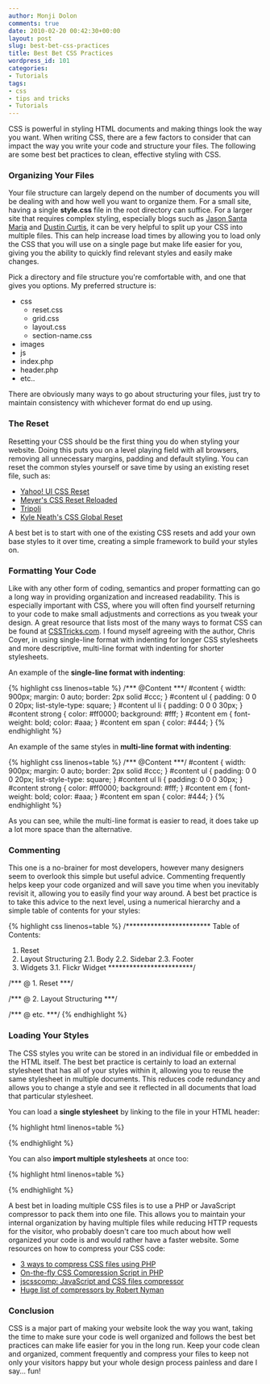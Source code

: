 ```yaml
---
author: Monji Dolon
comments: true
date: 2010-02-20 00:42:30+00:00
layout: post
slug: best-bet-css-practices
title: Best Bet CSS Practices
wordpress_id: 101
categories:
- Tutorials
tags:
- css
- tips and tricks
- Tutorials
---
```


CSS is powerful in styling HTML documents and making things look the way you want.  When writing CSS, there are a few factors to consider that can impact the way you write your code and structure your files.  The following are some best bet practices to clean, effective styling with CSS.



### Organizing Your Files


Your file structure can largely depend on the number of documents you will be dealing with and how well you want to organize them. For a small site, having a single **style.css** file in the root directory can suffice. For a larger site that requires complex styling, especially blogs such as [Jason Santa Maria](http://jasonsantamaria.com/) and [Dustin Curtis](http://dustincurtis.com/), it can be very helpful to split up your CSS into multiple files. This can help increase load times by allowing you to load only the CSS that you will use on a single page but make life easier for you, giving you the ability to quickly find relevant styles and easily make changes.

Pick a directory and file structure you're comfortable with, and one that gives you options. My preferred structure is:

  * css
    * reset.css
    * grid.css
    * layout.css
    * section-name.css
  * images
  * js
  * index.php
  * header.php
  * etc..

There are obviously many ways to go about structuring your files, just try to maintain consistency with whichever format do end up using.

### The Reset

Resetting your CSS should be the first thing you do when styling your website. Doing this puts you on a level playing field with all browsers, removing all unnecessary margins, padding and default styling. You can reset the common styles yourself or save time by using an existing reset file, such as:

  * [Yahoo! UI CSS Reset](http://developer.yahoo.com/yui/reset/)
  * [Meyer's CSS Reset Reloaded](http://meyerweb.com/eric/tools/css/reset/)
  * [Tripoli](http://devkick.com/lab/tripoli/)
  * [Kyle Neath's CSS Global Reset](http://warpspire.com/features/css-frameworks/)

A best bet is to start with one of the existing CSS resets and add your own base styles to it over time, creating a simple framework to build your styles on.

### Formatting Your Code

Like with any other form of coding, semantics and proper formatting can go a long way in providing organization and increased readability. This is especially important with CSS, where you will often find yourself returning to your code to make small adjustments and corrections as you tweak your design. A great resource that lists most of the many ways to format CSS can be found at [CSSTricks.com](http://css-tricks.com/different-ways-to-format-css/). I found myself agreeing with the author, Chris Coyer, in using single-line format with indenting for longer CSS stylesheets and more descriptive, multi-line format with indenting for shorter stylesheets.

An example of the **single-line format with indenting**:

{% highlight css linenos=table %}
/*** @Content ***/
#content { width: 900px; margin: 0 auto; border: 2px solid #ccc; }
  #content ul { padding: 0 0 0 20px; list-style-type: square; }
    #content ul li { padding: 0 0 0 30px; }
  #content strong { color: #ff0000; background: #fff; }
  #content em { font-weight: bold; color: #aaa; }
    #content em span { color: #444; }
{% endhighlight %}

An example of the same styles in **multi-line format with indenting**:

{% highlight css linenos=table %}
/*** @Content ***/
#content {
  width: 900px;
  margin: 0 auto;
  border: 2px solid #ccc;
  }
  #content ul {
    padding: 0 0 0 20px;
    list-style-type: square;
    }
    #content ul li {
      padding: 0 0 0 30px;
      }
  #content strong {
    color: #ff0000;
    background: #fff;
    }
  #content em {
    font-weight: bold;
    color: #aaa;
    }
    #content em span {
      color: #444;
      }
{% endhighlight %}

As you can see, while the multi-line format is easier to read, it does take up a lot more space than the alternative.

### Commenting

This one is a no-brainer for most developers, however many designers seem to overlook this simple but useful advice.  Commenting frequently helps keep your code organized and will save you time when you inevitably revisit it, allowing you to easily find your way around.  A best bet practice is to take this advice to the next level, using a numerical hierarchy and a simple table of contents for your styles:

{% highlight css linenos=table %}
/************************
  Table of Contents:
  1. Reset
  2. Layout Structuring
      2.1. Body
      2.2. Sidebar
      2.3. Footer
  3. Widgets
      3.1. Flickr Widget
************************/

/*** @ 1. Reset ***/

/*** @ 2. Layout Structuring ***/

/*** @ etc. ***/
{% endhighlight %}

### Loading Your Styles

The CSS styles you write can be stored in an individual file or embedded in the HTML itself. The best bet practice is certainly to load an external stylesheet that has all of your styles within it, allowing you to reuse the same stylesheet in multiple documents. This reduces code redundancy and allows you to change a style and see it reflected in all documents that load that particular stylesheet.

You can load a **single stylesheet** by linking to the file in your HTML header:

{% highlight html linenos=table %}
<link rel="stylesheet" href="/css/style.css" type="text/css" media="screen" />
{% endhighlight %}

You can also **import multiple stylesheets** at once too:

{% highlight html linenos=table %}
<style type="text/css">
    @import url(/css/reset.css);
    @import url(/css/layout.css);
</style>
{% endhighlight %}

A best bet in loading multiple CSS files is to use a PHP or JavaScript compressor to pack them into one file.  This allows you to maintain your internal organization by having multiple files while reducing HTTP requests for the visitor, who probably doesn't care too much about how well organized your code is and would rather have a faster website.  Some resources on how to compress your CSS code:

  * [3 ways to compress CSS files using PHP](http://www.catswhocode.com/blog/3-ways-to-compress-css-files-using-php)
  * [On-the-fly CSS Compression Script in PHP](http://manas.tungare.name/software/css-compression-in-php/)
  * [jscsscomp: JavaScript and CSS files compressor](http://ajaxian.com/archives/jscsscomp-javascript-and-css-files-compressor)
  * [Huge list of compressors by Robert Nyman](http://robertnyman.com/2010/01/19/tools-for-concatenating-and-minifying-css-and-javascript-files-in-different-development-environments/)

### Conclusion


CSS is a major part of making your website look the way you want, taking the time to make sure your code is well organized and follows the best bet practices can make life easier for you in the long run.  Keep your code clean and organized, comment frequently and compress your files to keep not only your visitors happy but your whole design process painless and dare I say... fun!
